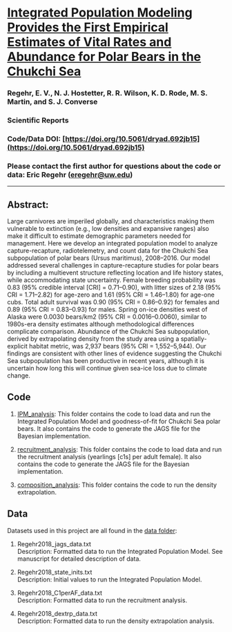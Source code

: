 # [Integrated Population Modeling Provides the First Empirical Estimates of Vital Rates and Abundance for Polar Bears in the Chukchi Sea](https://doi.org/10.1038/s41598-018-34824-7)

### Regehr, E. V., N. J. Hostetter, R. R. Wilson, K. D. Rode, M. S. Martin, and S. J. Converse

### Scientific Reports

### Code/Data DOI: [https://doi.org/10.5061/dryad.692jb15](https://doi.org/10.5061/dryad.692jb15)

### Please contact the first author for questions about the code or data: Eric Regehr (eregehr@uw.edu)
__________________________________________________________________________________________________________________________________________

## Abstract:
Large carnivores are imperiled globally, and characteristics making them vulnerable to extinction (e.g., low densities and expansive ranges) also make it difficult to estimate demographic parameters needed for management. Here we develop an integrated population model to analyze capture-recapture, radiotelemetry, and count data for the Chukchi Sea subpopulation of polar bears (Ursus maritimus), 2008–2016. Our model addressed several challenges in capture-recapture studies for polar bears by including a multievent structure reflecting location and life history states, while accommodating state uncertainty. Female breeding probability was 0.83 (95% credible interval [CRI] = 0.71–0.90), with litter sizes of 2.18 (95% CRI = 1.71–2.82) for age-zero and 1.61 (95% CRI = 1.46–1.80) for age-one cubs. Total adult survival was 0.90 (95% CRI = 0.86–0.92) for females and 0.89 (95% CRI = 0.83–0.93) for males. Spring on-ice densities west of Alaska were 0.0030 bears/km2 (95% CRI = 0.0016–0.0060), similar to 1980s-era density estimates although methodological differences complicate comparison. Abundance of the Chukchi Sea subpopulation, derived by extrapolating density from the study area using a spatially-explicit habitat metric, was 2,937 bears (95% CRI = 1,552–5,944). Our findings are consistent with other lines of evidence suggesting the Chukchi Sea subpopulation has been productive in recent years, although it is uncertain how long this will continue given sea-ice loss due to climate change.

## Code 
1. [IPM_analysis](./IPM_analysis/): This folder contains the code to load data and run the Integrated Population Model and goodness-of-fit for Chukchi Sea polar bears. It also contains the code to generate the JAGS file for the Bayesian implementation.

2. [recruitment_analysis](./recruitment_analysis/): This folder contains the code to load data and run the recruitment analysis (yearlings [c1s] per adult female). It also contains the code to generate the JAGS file for the Bayesian implementation.

3. [composition_analysis](./density_extrapolation_analysis/): This folder contains the code to run the density extrapolation.


## Data
Datasets used in this project are all found in the [data folder](./data):

1) Regehr2018_jags_data.txt       
Description: Formatted data to run the Integrated Population Model. See manuscript for detailed description of data.

2) Regehr2018_state_inits.txt         
Description: Initial values to run the Integrated Population Model. 

3) Regehr2018_C1perAF_data.txt      
Description: Formatted data to run the recruitment analysis.


3) Regehr2018_dextrp_data.txt      
Description: Formatted data to run the density extrapolation analysis.
